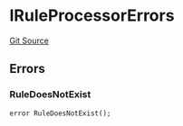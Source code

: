 # IRuleProcessorErrors
[Git Source](https://github.com/thrackle-io/Tron_Internal/blob/2eb992c5f8a67ecb6f7fb3675bc386aaa483c728/src/interfaces/IErrors.sol)


## Errors
### RuleDoesNotExist

```solidity
error RuleDoesNotExist();
```

